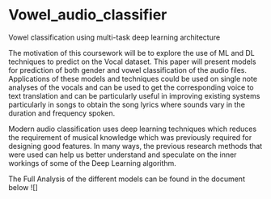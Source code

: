 # Vowel_audio_classifier
Vowel classification using multi-task deep learning architecture


The motivation of this coursework will be to explore the use of ML and DL techniques to predict on the Vocal dataset. This paper will present models for prediction of both gender and vowel classification of the audio files. Applications of these models and techniques could be used on single note analyses of the vocals and can be used to get the corresponding voice to text translation and can be particularly useful in improving existing systems particularly in songs to obtain the song lyrics where sounds vary in the duration and frequency spoken.

Modern audio classification uses deep learning techniques which reduces the requirement of musical knowledge which was previously required for designing good features. In many ways, the previous research methods that were used can help us better understand and speculate on the inner workings of some of the Deep Learning algorithm.



The Full Analysis of the different models can be found in the document below 
![]
